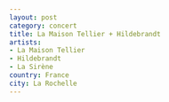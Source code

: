 ```yaml
---
layout: post
category: concert
title: La Maison Tellier + Hildebrandt
artists: 
- La Maison Tellier
- Hildebrandt
- La Sirène
country: France
city: La Rochelle
---
```


